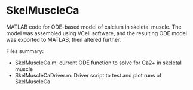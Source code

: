 # SkelMuscleCa
MATLAB code for ODE-based model of calcium in skeletal muscle. The model was assembled using VCell software, and the resulting ODE model was exported to MATLAB, then altered further.

Files summary:
- SkelMuscleCa.m: current ODE function to solve for Ca2+ in skeletal muscle
- SkelMuscleCaDriver.m: Driver script to test and plot runs of SkelMuscleCa
